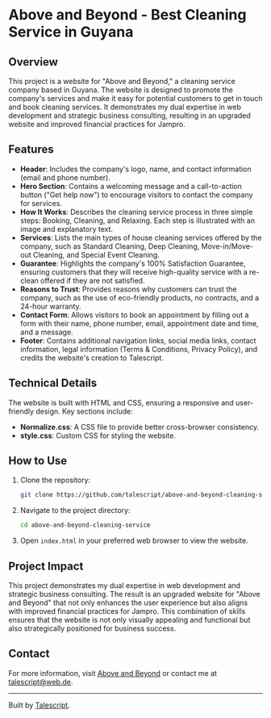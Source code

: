 # Above and Beyond - Best Cleaning Service in Guyana

## Overview

This project is a website for "Above and Beyond," a cleaning service company based in Guyana. The website is designed to promote the company's services and make it easy for potential customers to get in touch and book cleaning services. It demonstrates my dual expertise in web development and strategic business consulting, resulting in an upgraded website and improved financial practices for Jampro.

## Features

- **Header**: Includes the company's logo, name, and contact information (email and phone number).
- **Hero Section**: Contains a welcoming message and a call-to-action button ("Get help now") to encourage visitors to contact the company for services.
- **How It Works**: Describes the cleaning service process in three simple steps: Booking, Cleaning, and Relaxing. Each step is illustrated with an image and explanatory text.
- **Services**: Lists the main types of house cleaning services offered by the company, such as Standard Cleaning, Deep Cleaning, Move-in/Move-out Cleaning, and Special Event Cleaning.
- **Guarantee**: Highlights the company's 100% Satisfaction Guarantee, ensuring customers that they will receive high-quality service with a re-clean offered if they are not satisfied.
- **Reasons to Trust**: Provides reasons why customers can trust the company, such as the use of eco-friendly products, no contracts, and a 24-hour warranty.
- **Contact Form**: Allows visitors to book an appointment by filling out a form with their name, phone number, email, appointment date and time, and a message.
- **Footer**: Contains additional navigation links, social media links, contact information, legal information (Terms & Conditions, Privacy Policy), and credits the website's creation to Talescript.

## Technical Details

The website is built with HTML and CSS, ensuring a responsive and user-friendly design. Key sections include:

- **Normalize.css**: A CSS file to provide better cross-browser consistency.
- **style.css**: Custom CSS for styling the website.

## How to Use

1. Clone the repository:
    ```bash
    git clone https://github.com/talescript/above-and-beyond-cleaning-service.git
    ```
2. Navigate to the project directory:
    ```bash
    cd above-and-beyond-cleaning-service
    ```
3. Open `index.html` in your preferred web browser to view the website.

## Project Impact

This project demonstrates my dual expertise in web development and strategic business consulting. The result is an upgraded website for "Above and Beyond" that not only enhances the user experience but also aligns with improved financial practices for Jampro. This combination of skills ensures that the website is not only visually appealing and functional but also strategically positioned for business success.

## Contact

For more information, visit [Above and Beyond](https://www.aboveandbeyond.gy) or contact me at [talescript@web.de](mailto:talescript@web.de).

---

Built by [Talescript](https://www.talescript.com).

